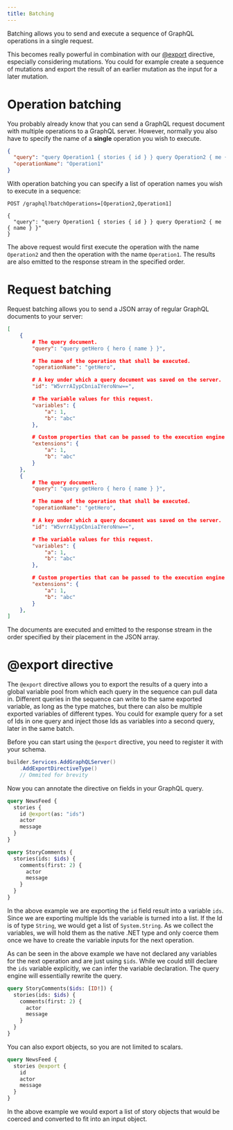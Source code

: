```yaml
---
title: Batching
---
```


Batching allows you to send and execute a sequence of GraphQL operations in a single request.

This becomes really powerful in combination with our [@export](#export-directive) directive, especially considering mutations. You could for example create a sequence of mutations and export the result of an earlier mutation as the input for a later mutation.

# Operation batching

You probably already know that you can send a GraphQL request document with multiple operations to a GraphQL server. However, normally you also have to specify the name of a **single** operation you wish to execute.

```json
{
  "query": "query Operation1 { stories { id } } query Operation2 { me { name } }",
  "operationName": "Operation1"
}
```

With operation batching you can specify a list of operation names you wish to execute in a sequence:

```
POST /graphql?batchOperations=[Operation2,Operation1]

{
  "query": "query Operation1 { stories { id } } query Operation2 { me { name } }"
}
```

The above request would first execute the operation with the name `Operation2` and then the operation with the name `Operation1`. The results are also emitted to the response stream in the specified order.

# Request batching

Request batching allows you to send a JSON array of regular GraphQL documents to your server:

```json
[
    {
        # The query document.
        "query": "query getHero { hero { name } }",

        # The name of the operation that shall be executed.
        "operationName": "getHero",

        # A key under which a query document was saved on the server.
        "id": "W5vrrAIypCbniaIYeroNnw==",

        # The variable values for this request.
        "variables": {
            "a": 1,
            "b": "abc"
        },

        # Custom properties that can be passed to the execution engine context data.
        "extensions": {
            "a": 1,
            "b": "abc"
        }
    },
    {
        # The query document.
        "query": "query getHero { hero { name } }",

        # The name of the operation that shall be executed.
        "operationName": "getHero",

        # A key under which a query document was saved on the server.
        "id": "W5vrrAIypCbniaIYeroNnw==",

        # The variable values for this request.
        "variables": {
            "a": 1,
            "b": "abc"
        },

        # Custom properties that can be passed to the execution engine context data.
        "extensions": {
            "a": 1,
            "b": "abc"
        }
    },
]
```

The documents are executed and emitted to the response stream in the order specified by their placement in the JSON array.

# @export directive

The `@export` directive allows you to export the results of a query into a global variable pool from which each query in the sequence can pull data in. Different queries in the sequence can write to the same exported variable, as long as the type matches, but there can also be multiple exported variables of different types. You could for example query for a set of Ids in one query and inject those Ids as variables into a second query, later in the same batch.

Before you can start using the `@export` directive, you need to register it with your schema.

```csharp
builder.Services.AddGraphQLServer()
    .AddExportDirectiveType()
    // Ommited for brevity
```

Now you can annotate the directive on fields in your GraphQL query.

```graphql
query NewsFeed {
  stories {
    id @export(as: "ids")
    actor
    message
  }
}

query StoryComments {
  stories(ids: $ids) {
    comments(first: 2) {
      actor
      message
    }
  }
}
```

In the above example we are exporting the `id` field result into a variable `ids`. Since we are exporting multiple Ids the variable is turned into a list. If the Id is of type `String`, we would get a list of `System.String`. As we collect the variables, we will hold them as the native .NET type and only coerce them once we have to create the variable inputs for the next operation.

As can be seen in the above example we have not declared any variables for the next operation and are just using `$ids`. While we could still declare the `ids` variable explicitly, we can infer the variable declaration. The query engine will essentially rewrite the query.

```graphql
query StoryComments($ids: [ID!]) {
  stories(ids: $ids) {
    comments(first: 2) {
      actor
      message
    }
  }
}
```

You can also export objects, so you are not limited to scalars.

```graphql
query NewsFeed {
  stories @export {
    id
    actor
    message
  }
}
```

In the above example we would export a list of story objects that would be coerced and converted to fit into an input object.
